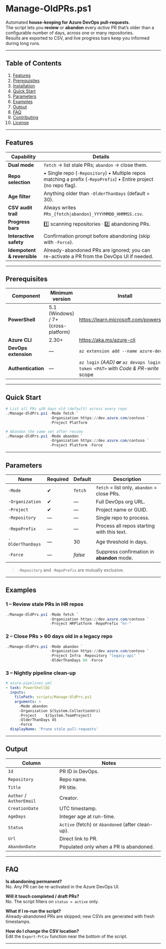 # Manage-OldPRs.ps1

Automated **house-keeping for Azure DevOps pull-requests**.  
The script lets you **review** or **abandon** every *active* PR that’s older than a configurable number of days, across one or many repositories.  
Results are exported to CSV, and live progress bars keep you informed during long runs.

---

## Table of Contents

1. [Features](#features)  
2. [Prerequisites](#prerequisites)  
3. [Installation](#installation)  
4. [Quick Start](#quick-start)  
5. [Parameters](#parameters)  
6. [Examples](#examples)  
7. [Output](#output)  
8. [FAQ](#faq)  
9. [Contributing](#contributing)  
10. [License](#license)

---

## Features

| Capability | Details |
|------------|---------|
| **Dual mode** | `fetch` → list stale PRs; `abandon` → close them. |
| **Repo selection** | • Single repo (`-Repository`) • Multiple repos matching a prefix (`-RepoPrefix`) • Entire project (no repo flag). |
| **Age filter** | Anything older than `-OlderThanDays` (default = 30). |
| **CSV audit trail** | Always writes `PRs_{fetch\|abandon}_YYYYMMDD_HHMMSS.csv`. |
| **Progress bars** | 1️⃣ scanning repositories · 2️⃣ abandoning PRs. |
| **Interactive safety** | Confirmation prompt before abandoning (skip with `-Force`). |
| **Idempotent & reversible** | Already-abandoned PRs are ignored; you can re-activate a PR from the DevOps UI if needed. |

---

## Prerequisites

| Component | Minimum version | Install |
|-----------|-----------------|---------|
| **PowerShell** | 5.1 (Windows) / 7+ (cross-platform) | <https://learn.microsoft.com/powershell/> |
| **Azure CLI** | 2.30+ | <https://aka.ms/azure-cli> |
| **DevOps extension** | — | `az extension add --name azure-devops` |
| **Authentication** | — | `az login` *(AAD)* **or** `az devops login --token <PAT>` with *Code & PR-write* scope |

---

## Quick Start

```powershell
# List all PRs ≥30 days old (default) across every repo
./Manage-OldPrs.ps1 -Mode fetch `
                    -Organization https://dev.azure.com/contoso `
                    -Project Platform

# Abandon the same set after review
./Manage-OldPrs.ps1 -Mode abandon `
                    -Organization https://dev.azure.com/contoso `
                    -Project Platform -Force
```

---

## Parameters

| Name | Required | Default | Description |
|------|----------|---------|-------------|
| `-Mode` | ✔ | `fetch` | `fetch` = list only, `abandon` = close PRs. |
| `-Organization` | ✔ | — | Full DevOps org URL. |
| `-Project` | ✔ | — | Project name or GUID. |
| `-Repository` | — | — | Single repo to process. |
| `-RepoPrefix` | — | — | Process all repos starting with this text. |
| `-OlderThanDays` | — | 30 | Age threshold in days. |
| `-Force` | — | *false* | Suppress confirmation in **abandon** mode. |

> `-Repository` and `-RepoPrefix` are mutually exclusive.

---

## Examples

### 1 – Review stale PRs in HR repos

```powershell
./Manage-OldPrs.ps1 -Mode fetch `
                    -Organization https://dev.azure.com/contoso `
                    -Project HRPlatform -RepoPrefix "hr-"
```

### 2 – Close PRs > 60 days old in a legacy repo

```powershell
./Manage-OldPrs.ps1 -Mode abandon `
                    -Organization https://dev.azure.com/contoso `
                    -Project Infra -Repository "legacy-api" `
                    -OlderThanDays 60 -Force
```

### 3 – Nightly pipeline clean-up

```yaml
# azure-pipelines.yml
- task: PowerShell@2
  inputs:
    filePath: scripts/Manage-OldPrs.ps1
    arguments: >
      -Mode abandon
      -Organization $(System.CollectionUri)
      -Project    $(System.TeamProject)
      -OlderThanDays 45
      -Force
  displayName: 'Prune stale pull-requests'
```

---

## Output

| Column | Notes |
|--------|-------|
| `Id` | PR ID in DevOps. |
| `Repository` | Repo name. |
| `Title` | PR title. |
| `Author` / `AuthorEmail` | Creator. |
| `CreationDate` | UTC timestamp. |
| `AgeDays` | Integer age at run-time. |
| `Status` | `Active` (fetch) or `Abandoned` (after clean-up). |
| `Url` | Direct link to PR. |
| `AbandonDate` | Populated only when a PR is abandoned. |

---

## FAQ

**Is abandoning permanent?**  
No. Any PR can be re-activated in the Azure DevOps UI.

**Will it touch completed / draft PRs?**  
No. The script filters on `status = active` only.

**What if I re-run the script?**  
Already-abandoned PRs are skipped; new CSVs are generated with fresh timestamps.

**How do I change the CSV location?**  
Edit the `Export-PrCsv` function near the bottom of the script.

---